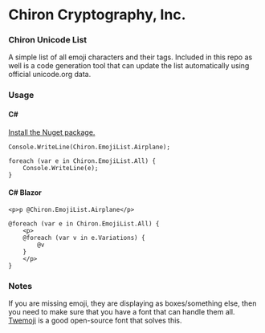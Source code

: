 # Chiron Cryptography, Inc.

### Chiron Unicode List
A simple list of all emoji characters and their tags. Included in this repo as well is a code generation tool that can update the list automatically using official unicode.org data.

### Usage
#### C#
[Install the Nuget package.](https://www.nuget.org/packages/Chiron.EmojiList/)

```
Console.WriteLine(Chiron.EmojiList.Airplane);

foreach (var e in Chiron.EmojiList.All) {
    Console.WriteLine(e);
}
```

#### C# Blazor
```
<p>p @Chiron.EmojiList.Airplane</p>

@foreach (var e in Chiron.EmojiList.All) {
    <p>
    @foreach (var v in e.Variations) {
        @v
    }
    </p>
}
```

### Notes
If you are missing emoji, they are displaying as boxes/something else, then you need to make sure that you have a font that can handle them all. [Twemoji](https://twemoji.twitter.com/) is a good open-source font that solves this.
